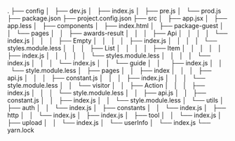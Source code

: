 .
├── config
│   ├── dev.js
│   ├── index.js
│   ├── pre.js
│   └── prod.js
├── package.json
├── project.config.json
├── src
│   ├── app.jsx
│   ├── app.less
│   ├── components
│   ├── index.html
│   ├── package-guest
│   │   └── pages
│   │       ├── awards-result
│   │       │   ├── Api
│   │       │   │   └── index.js
│   │       │   ├── Empty
│   │       │   │   ├── index.js
│   │       │   │   └── styles.module.less
│   │       │   ├── List
│   │       │   │   ├── Item
│   │       │   │   │   ├── index.js
│   │       │   │   │   └── styles.module.less
│   │       │   │   └── index.js
│   │       │   └── index.js
│   │       └── guide
│   │           ├── index.js
│   │           └── style.module.less
│   ├── pages
│   │   ├── index
│   │   │   ├── api.js
│   │   │   ├── constant.js
│   │   │   ├── index.js
│   │   │   └── style.module.less
│   │   └── visitor
│   │       ├── Action
│   │       │   ├── index.js
│   │       │   └── style.module.less
│   │       ├── api.js
│   │       ├── constant.js
│   │       ├── index.js
│   │       └── style.module.less
│   └── utils
│       ├── auth
│       │   └── index.js
│       ├── constants
│       │   └── index.js
│       ├── http
│       │   └── index.js
│       ├── index.js
│       ├── tool
│       │   └── index.js
│       ├── upload
│       │   └── index.js
│       └── userInfo
│           └── index.js
└── yarn.lock
